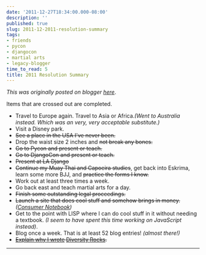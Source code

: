 ```yaml
---
date: '2011-12-27T18:34:00.000-08:00'
description: ''
published: true
slug: 2011-12-2011-resolution-summary
tags:
- friends
- pycon
- djangocon
- martial arts
- legacy-blogger
time_to_read: 5
title: 2011 Resolution Summary
---
```


*This was originally posted on blogger [here](https://pydanny.blogspot.com/2011/12/2011-resolution-summary.html)*.

Items that are crossed out are completed.<br /><ul><li>Travel to Europe again. Travel to Asia or Africa.<i>(Went to Australia instead. Which was an very, very acceptable substitute.)</i></li><li>Visit a Disney park.</li><li><strike>See a place in the USA I've never been.</strike></li><li>Drop the waist size 2 inches and <strike>not break any bones.</strike></li><li><strike>Go to Pycon and present or teach.</strike></li><li><strike>Go to DjangoCon and present or teach.</strike></li><li><strike>Present at LA Django</strike></li><li><strike>Continue my Muay Thai and Capoeira studies</strike>, get back into Eskrima, learn some more BJJ, and <strike>practice the forms I know.</strike></li><li>Work out at least three times a week.</li><li>Go back east and teach martial arts for a day.</li><li><strike>Finish some outstanding legal proceedings.</strike></li><li><strike>Launch a site that does cool stuff and somehow brings in money.</strike> <i>(<a href="http://consumernotebook.com">Consumer Notebook</a>)</i></li><li>Get to the point with LISP where I can do cool stuff in it without needing a textbook. <i>(I seem to have spent this time working on JavaScript instead)</i>.</li><li>Blog once a week. That is at least 52 blog entries! <i>(almost there!)</i></li><li><strike><a href="http://pydanny.blogspot.com/2011/05/i-love-this-girl.html">Explain why I wrote</a> <a href="http://pydanny.blogspot.com/2010/02/pycon-2010-report-i.html">Diversity Rocks</a>.</strike></li></ul>

---

